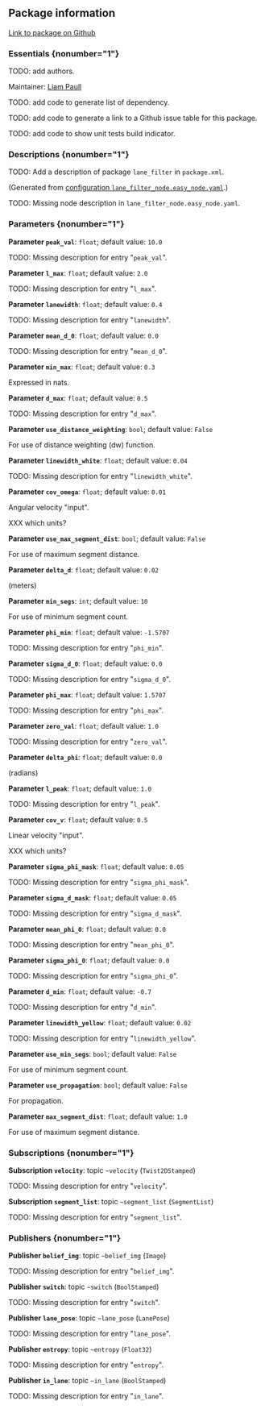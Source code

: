 <div id='lane_filter-autogenerated' markdown='1'>


<!-- do not edit this file, autogenerated -->

## Package information 

[Link to package on Github](github:org=duckietown,repo=Software,path=10-lane-control/lane_filter,branch=master)

### Essentials {nonumber="1"}

TODO: add authors.

Maintainer: [Liam Paull](mailto:paull@mit.edu)

TODO: add code to generate list of dependency.

TODO: add code to generate a link to a Github issue table for this package.

TODO: add code to show unit tests build indicator.

### Descriptions {nonumber="1"}

TODO: Add a description of package `lane_filter` in `package.xml`.



</div>

<!-- file start -->

<div id='lane_filter-lane_filter_node-autogenerated' markdown='1'>


<!-- do not edit this file, autogenerated -->

(Generated from [configuration `lane_filter_node.easy_node.yaml`](github:org=duckietown,repo=Software,path=lane_filter_node.easy_node.yaml,branch=master).)

TODO: Missing node description in `lane_filter_node.easy_node.yaml`.

### Parameters {nonumber="1"}

**Parameter `peak_val`**: `float`; default value: `10.0`

TODO: Missing description for entry "`peak_val`".

**Parameter `l_max`**: `float`; default value: `2.0`

TODO: Missing description for entry "`l_max`".

**Parameter `lanewidth`**: `float`; default value: `0.4`

TODO: Missing description for entry "`lanewidth`".

**Parameter `mean_d_0`**: `float`; default value: `0.0`

TODO: Missing description for entry "`mean_d_0`".

**Parameter `min_max`**: `float`; default value: `0.3`

Expressed in nats.

**Parameter `d_max`**: `float`; default value: `0.5`

TODO: Missing description for entry "`d_max`".

**Parameter `use_distance_weighting`**: `bool`; default value: `False`

For use of distance weighting (dw) function.

**Parameter `linewidth_white`**: `float`; default value: `0.04`

TODO: Missing description for entry "`linewidth_white`".

**Parameter `cov_omega`**: `float`; default value: `0.01`

Angular velocity "input".

XXX which units?

**Parameter `use_max_segment_dist`**: `bool`; default value: `False`

For use of maximum segment distance.

**Parameter `delta_d`**: `float`; default value: `0.02`

(meters)

**Parameter `min_segs`**: `int`; default value: `10`

For use of minimum segment count.

**Parameter `phi_min`**: `float`; default value: `-1.5707`

TODO: Missing description for entry "`phi_min`".

**Parameter `sigma_d_0`**: `float`; default value: `0.0`

TODO: Missing description for entry "`sigma_d_0`".

**Parameter `phi_max`**: `float`; default value: `1.5707`

TODO: Missing description for entry "`phi_max`".

**Parameter `zero_val`**: `float`; default value: `1.0`

TODO: Missing description for entry "`zero_val`".

**Parameter `delta_phi`**: `float`; default value: `0.0`

(radians)

**Parameter `l_peak`**: `float`; default value: `1.0`

TODO: Missing description for entry "`l_peak`".

**Parameter `cov_v`**: `float`; default value: `0.5`

Linear velocity "input".

XXX which units?

**Parameter `sigma_phi_mask`**: `float`; default value: `0.05`

TODO: Missing description for entry "`sigma_phi_mask`".

**Parameter `sigma_d_mask`**: `float`; default value: `0.05`

TODO: Missing description for entry "`sigma_d_mask`".

**Parameter `mean_phi_0`**: `float`; default value: `0.0`

TODO: Missing description for entry "`mean_phi_0`".

**Parameter `sigma_phi_0`**: `float`; default value: `0.0`

TODO: Missing description for entry "`sigma_phi_0`".

**Parameter `d_min`**: `float`; default value: `-0.7`

TODO: Missing description for entry "`d_min`".

**Parameter `linewidth_yellow`**: `float`; default value: `0.02`

TODO: Missing description for entry "`linewidth_yellow`".

**Parameter `use_min_segs`**: `bool`; default value: `False`

For use of minimum segment count.

**Parameter `use_propagation`**: `bool`; default value: `False`

For propagation.

**Parameter `max_segment_dist`**: `float`; default value: `1.0`

For use of maximum segment distance.

### Subscriptions {nonumber="1"}

**Subscription `velocity`**: topic `~velocity` (`Twist2DStamped`)

TODO: Missing description for entry "`velocity`".

**Subscription `segment_list`**: topic `~segment_list` (`SegmentList`)

TODO: Missing description for entry "`segment_list`".

### Publishers {nonumber="1"}

**Publisher `belief_img`**: topic `~belief_img` (`Image`)

TODO: Missing description for entry "`belief_img`".

**Publisher `switch`**: topic `~switch` (`BoolStamped`)

TODO: Missing description for entry "`switch`".

**Publisher `lane_pose`**: topic `~lane_pose` (`LanePose`)

TODO: Missing description for entry "`lane_pose`".

**Publisher `entropy`**: topic `~entropy` (`Float32`)

TODO: Missing description for entry "`entropy`".

**Publisher `in_lane`**: topic `~in_lane` (`BoolStamped`)

TODO: Missing description for entry "`in_lane`".



</div>
